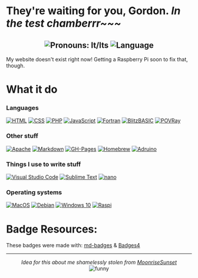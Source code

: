 <h1>They're waiting for you, Gordon. <i>In the test chamberrr~~~</i></h1>

<h2 align="center">
   <img alt="Pronouns: It/Its" src="https://img.shields.io/static/v1?label=Pronouns&message=it/its&colorA=000000&colorB=eee8aa">
  
   <img alt="Language" src="https://img.shields.io/static/v1?label=Language&message=English&colorA=000000&colorB=a8000d">
</h2>

My website doesn't exist right now! Getting a Raspberry Pi soon to fix that, though.

# What it do

### Languages

[![HTML](https://img.shields.io/badge/HTML-%23E34F26.svg?logo=html5&logoColor=white)](https://en.wikipedia.org/wiki/HTML)
[![CSS](https://img.shields.io/badge/CSS-1572B6?logo=css3&logoColor=fff)](https://en.wikipedia.org/wiki/CSS)
[![PHP](https://img.shields.io/badge/php-%23777BB4.svg?&logo=php&logoColor=white)](https://www.php.net/)
[![JavaScript](https://img.shields.io/badge/JavaScript-F7DF1E?logo=javascript&logoColor=000)](https://en.wikipedia.org/wiki/JavaScript)
[![Fortran](https://img.shields.io/badge/Fortran-734F96?logo=fortran&logoColor=fff)](https://fortran-lang.org/)
[![BlitzBASIC](https://img.shields.io/badge/BlitzBASIC-09db76?logoColor=000)](https://www.blitzbasic.org/forum/index.php)
[![POVRay](https://img.shields.io/badge/POVRay-BB0000?logoColor=fff)](https://www.povray.org/)

### Other stuff

[![Apache](https://img.shields.io/badge/Apache_Web_Server-D22128?logo=Apache&logoColor=white)](https://httpd.apache.org/)
[![Markdown](https://img.shields.io/badge/Markdown-000000logo=markdown&logoColor=white)](https://en.wikipedia.org/wiki/Markdown)
[![GH-Pages](https://img.shields.io/badge/GitHub%20Pages-121013?logo=github&logoColor=white)](https://pages.github.com/)
[![Homebrew](https://img.shields.io/badge/Homebrew-FBB040?logo=homebrew&logoColor=fff)](https://brew.sh/)
[![Adruino](https://img.shields.io/badge/Arduino-00979D?logo=Arduino&logoColor=white)](https://www.arduino.cc/)

### Things I use to write stuff
[![Visual Studio Code](https://img.shields.io/badge/VSCode-0078d7.svg?logo=VSCode&logoColor=white)](https://code.visualstudio.com/)
[![Sublime Text](https://img.shields.io/badge/Sublime_Text-%23575757.svg?&logo=Sublime-Text&logoColor=important)](https://www.sublimetext.com/)
[![nano](https://img.shields.io/badge/nano-a305a6?logo=nano&logoColor=white)](https://www.nano-editor.org/)

### Operating systems
[![MacOS](https://img.shields.io/badge/mac%20os-000000?logo=apple&logoColor=white)](https://www.apple.com/macos/)
[![Debian](https://img.shields.io/badge/Debian-A81D33?logo=debian&logoColor=white)](https://www.debian.org/)
[![Windows 10](https://img.shields.io/badge/Windows_10-0078D6?logo=windows&logoColor=white)](https://en.wikipedia.org/wiki/Windows_10)
[![Raspi](https://img.shields.io/badge/Raspberry%20Pi-A22846?logo=Raspberry%20Pi&logoColor=white)](https://www.raspberrypi.com/software/)

# Badge Resources:
These badges were made with: [md-badges](https://github.com/inttter/md-badges?) & [Badges4](https://github.com/alexandresanlim/Badges4-README.md-Profile)

<hr>
<p align="center"><i>Idea for this about me shamelessly stolen from <a href="https://github.com/moonrisesunset">MoonriseSunset</a></i><br><img alt="funny" src="https://img.shields.io/static/v1?label=(:&message=~/~/~/~/&colorA=FFFF11&colorB=87b18b"></p>
